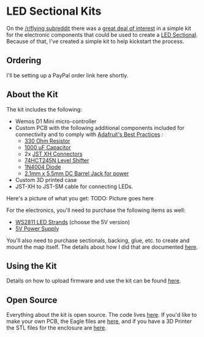 # LED Sectional Kits
On the [/r/flying subreddit](https://www.reddit.com/r/flying) there was a [great deal of interest](https://www.reddit.com/r/flying/comments/a4yb83/aviation_nerd_jackpot/ebiscca/) in a simple kit for the electronic components that could be used to create a [LED Sectional](index.md). Because of that, I've created a simple kit to help kickstart the process.

## Ordering
I'll be setting up a PayPal order link here shortly.

## About the Kit
The kit includes the following:
* Wemos D1 Mini micro-controller
* Custom PCB with the following additional components included for connectivity and to comply with [Adafruit's Best Practices](https://learn.adafruit.com/adafruit-neopixel-uberguide/best-practices) :
    * [330 Ohm Resistor](https://www.digikey.com/product-detail/en/yageo/CFR-25JB-52-330R/330QBK-ND/1636)
    * [1000 µF Capacitor](https://www.digikey.com/product-detail/en/rubycon/25PX1000MEFCT810X16/1189-1583-3-ND/3134863)
    * 2x [JST XH Connectors](https://www.digikey.com/product-detail/en/jst-sales-america-inc/B3B-XH-A-LF-SN/455-2248-ND/1651046)
    * [74HCT245N Level Shifter](https://www.aliexpress.com/item/5PCS-SN74HCT245N-DIP20-SN74HCT245-DIP-74HCT245-74HCT245N-new-and-original-IC-free-shipping/32537892034.html?spm=a2g0s.9042311.0.0.65834c4dVZ9zG9)
    * [1N4004 Diode](https://www.digikey.com/product-detail/en/micro-commercial-co/1N4004-TP/1N4004-TPMSTR-ND/773641)
    * [2.1mm x 5.5mm DC Barrel Jack for power](https://www.digikey.com/product-detail/en/cui-inc/PJ-037A/CP-037A-ND/1644545)
* Custom 3D printed case
* JST-XH to JST-SM cable for connecting LEDs.

Here's a picture of what you get:
TODO: Picture goes here

For the electronics, you'll need to purchase the following items as well:
* [WS2811 LED Strands](https://amzn.to/2Sng8vF) (choose the 5V version)
* [5V Power Supply](https://amzn.to/2RnCvn8)

You'll also need to purchase sectionals, backing, glue, etc. to create and mount the map itself. The details about how I did that are documented [here](index.md).

## Using the Kit
Details on how to upload firmware and use the kit can be found [here](index.md#software).

## Open Source
Everything about the kit is open source. The code lives [here](https://github.com/WKHarmon/led-sectional/blob/master/led-sectional.ino). If you'd like to make your own PCB, the Eagle files are [here](https://github.com/WKHarmon/led-sectional/tree/master/pcb%20files), and if you have a 3D Printer the STL files for the enclosure are [here](https://github.com/WKHarmon/led-sectional/tree/master/enclosure%20stl%20files).